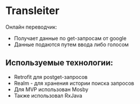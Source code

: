 # Transleiter

Онлайн переводчик:
 - Получает данные по get-запросам от google
 - Данные подаются путем ввода либо голосом
 
 ## Используемые технологии:
 - Retrofit для postget-запросов
 - Realm - для хранения истории поиска запросов
 - Для MVP использован Mosby
 - Также использовал RxJava

